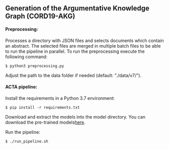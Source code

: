 ## Generation of the Argumentative Knowledge Graph (CORD19-AKG)


#### Preprocessing:
Processes a directory with JSON files and selects documents which contain an abstract. The selected files are merged in multiple batch files to be able to run the pipeline in parallel. To run the preprocessing execute the following command:

```
$ python3 preprocessing.py
```

Adjust the path to the data folder if needed (default: "./data/v7/").

#### ACTA pipeline:

Install the requirements in a Python 3.7 environment:

```
$ pip install -r requirements.txt
```

Download and extract the models into the model directory. You can download the pre-trained models[here](https://covid19.i3s.unice.fr/~team/acta_models.zip).


Run the pipeline:

```
$ ./run_pipeline.sh
```
